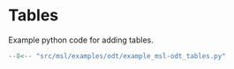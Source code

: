 # Tables
Example python code for adding tables.

```python
--8<-- "src/msl/examples/odt/example_msl-odt_tables.py"
```